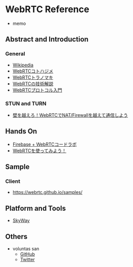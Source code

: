 # WebRTC Reference
- memo

## Abstract and Introduction

### General
- [Wikipedia](https://ja.wikipedia.org/wiki/WebRTC)
- [WebRTCコトハジメ](https://qiita.com/yusuke84/items/286f569d110daede721e)
- [WebRTCトラノマキ](https://webrtc.shiguredo.jp/index.html)
- [WebRTCの技術解説](https://www.slideshare.net/nttwestcon/20140805-technical-descriptionofwebrtcpublicedition)
- [WebRTCプロトコル入門](https://developer.mozilla.org/ja/docs/Web/API/WebRTC_API/Protocols)

### STUN and TURN
- [壁を越えろ！WebRTCでNAT/Firewallを越えて通信しよう](https://html5experts.jp/mganeko/5554/)


## Hands On
- [Firebase + WebRTCコードラボ](https://webrtc.org/getting-started/firebase-rtc-codelab)
- [WebRTCを使ってみよう！](https://html5experts.jp/series/webrtc-beginner/)

## Sample

### Client
- https://webrtc.github.io/samples/

## Platform and Tools
- [SkyWay](https://webrtc.ecl.ntt.com/)

## Others
- voluntas san
    - [GitHub](https://gist.github.com/voluntas)
    - [Twitter](https://twitter.com/voluntas)



